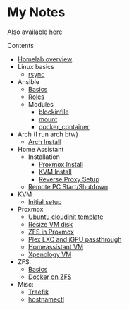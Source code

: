 # My Notes
Also available [here](https://shreead.github.io/my-notes/)

Contents
- [Homelab overview](homelab-overview.md)
- Linux basics
  - [rsync](linux-basics/rsync.md)
- Ansible
  - [Basics](ansible/basics.md)
  - [Roles](ansible/roles.md)
  - Modules
    - [blockinfile](ansible/modules/ansible.builtin.blockinfile.md)
    - [mount](ansible/modules/ansible.posix.mount.md)
    - [docker_container](ansible/modules/community.docker.docker_container.md)
- Arch (I run arch btw)
  - [Arch Install](arch/arch-install.md)
- Home Assistant
  - Installation
    - [Proxmox Install](homeassistant/proxmox-install.md)
    - [KVM Install](homeassistant/kvm-install.md)
    - [Reverse Proxy Setup](homeassistant/reverse-proxy-npm.md)
  - [Remote PC Start/Shutdown](homeassistant/remote-pc-ssh.md)
- KVM
  - [Initial setup](kvm/initial-setup.md)
- Proxmox
  - [Ubuntu cloudinit template](proxmox/cloudinit-image.md)
  - [Resize VM disk](proxmox/resize-vm-disk.md)
  - [ZFS in Proxmox](proxmox/zfs-in-proxmox.md)
  - [Plex LXC and iGPU passthrough](proxmox/plex-lxc.md)
  - [Homeassistant VM](homeassistant/proxmox-install.md)
  - [Xpenology VM](proxmox/xpenology-vm.md)
- ZFS:
  - [Basics](zfs/basics.md)
  - [Docker on ZFS](zfs/docker-on-zfs.md)
- Misc:
  - [Traefik](traefik.md)
  - [hostnamectl](hostnamectl.md)